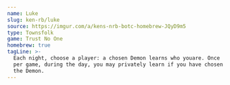 ```yaml
---
name: Luke
slug: ken-rb/luke
source: https://imgur.com/a/kens-nrb-botc-homebrew-JQyD9m5
type: Townsfolk
game: Trust No One
homebrew: true
tagLine: >-
  Each night, choose a player: a chosen Demon learns who youare. Once
  per game, during the day, you may privately learn if you have chosen
  the Demon.
---
```


